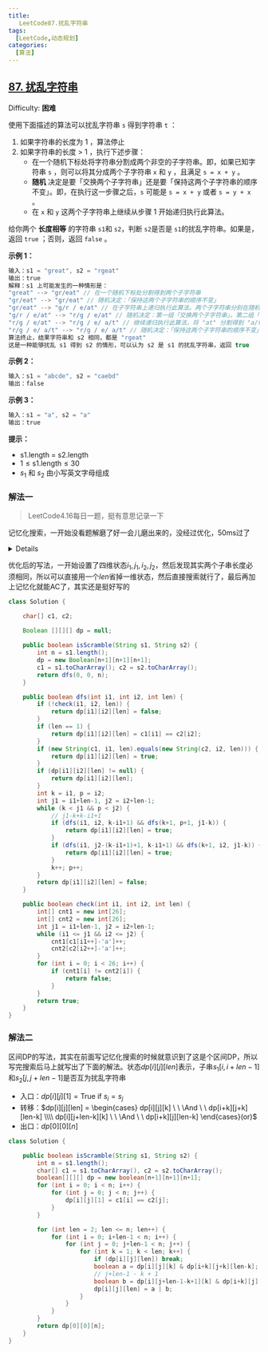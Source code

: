 ```yaml
---
title: 
   LeetCode87.扰乱字符串
tags: 
  [LeetCode,动态规划]
categories:
  [算法]
---
```


## [87. 扰乱字符串](https://leetcode-cn.com/problems/scramble-string/)

Difficulty: **困难**

使用下面描述的算法可以扰乱字符串 `s` 得到字符串 `t` ：

1.  如果字符串的长度为 1 ，算法停止
2.  如果字符串的长度 > 1 ，执行下述步骤：
    *   在一个随机下标处将字符串分割成两个非空的子字符串。即，如果已知字符串 `s` ，则可以将其分成两个子字符串 `x` 和 `y` ，且满足 `s = x + y` 。
    *   **随机** 决定是要「交换两个子字符串」还是要「保持这两个子字符串的顺序不变」。即，在执行这一步骤之后，`s` 可能是 `s = x + y` 或者 `s = y + x` 。
    *   在 `x` 和 `y` 这两个子字符串上继续从步骤 1 开始递归执行此算法。

给你两个 **长度相等** 的字符串 `s1`和 `s2`，判断 `s2`是否是 `s1`的扰乱字符串。如果是，返回 `true` ；否则，返回 `false` 。

**示例 1：**

```c
输入：s1 = "great", s2 = "rgeat"
输出：true
解释：s1 上可能发生的一种情形是：
"great" --> "gr/eat" // 在一个随机下标处分割得到两个子字符串
"gr/eat" --> "gr/eat" // 随机决定：「保持这两个子字符串的顺序不变」
"gr/eat" --> "g/r / e/at" // 在子字符串上递归执行此算法。两个子字符串分别在随机下标处进行一轮分割
"g/r / e/at" --> "r/g / e/at" // 随机决定：第一组「交换两个子字符串」，第二组「保持这两个子字符串的顺序不变」
"r/g / e/at" --> "r/g / e/ a/t" // 继续递归执行此算法，将 "at" 分割得到 "a/t"
"r/g / e/ a/t" --> "r/g / e/ a/t" // 随机决定：「保持这两个子字符串的顺序不变」
算法终止，结果字符串和 s2 相同，都是 "rgeat"
这是一种能够扰乱 s1 得到 s2 的情形，可以认为 s2 是 s1 的扰乱字符串，返回 true
```

**示例 2：**
```c
输入：s1 = "abcde", s2 = "caebd"
输出：false
```

**示例 3：**

```c
输入：s1 = "a", s2 = "a"
输出：true
```

**提示：**

*   $\text{s1.length = s2.length}$
*   $1 \leq \text{s1.length} \leq 30$
*   $s_1$ 和 $s_2$ 由小写英文字母组成

### 解法一
> LeetCode4.16每日一题，挺有意思记录一下

记忆化搜索，一开始没看题解磨了好一会儿磨出来的，没经过优化，50ms过了
<details>

```java
​class Solution {

    char[] c1, c2;
    
    Boolean[][][][] dp = null;

    public boolean isScramble(String s1, String s2) {
        int m = s1.length();
        int n = s2.length();
        dp = new Boolean[m+1][m+1][n+1][n+1];
        c1 = s1.toCharArray();
        c2 = s2.toCharArray();
        if (!check(0, m-1, 0, n-1)) return false;
        return dfs(0, m-1, 0, n-1);
    }

    public boolean dfs(int i1, int j1, int i2, int j2) {
        if (!check(i1, j1, i2, j2)) {
            return dp[i1][j1][i2][j2] = false;
        }
        if (i1 == j1) {
            if (c1[i1] == c2[i2]) {
                return true;
            }
            return false;
        }
        if (new String(c1, i1, j1-i1+1).equals(new String(c2, i2, j1-i1+1))) {
            // System.out.println(new String(c1, i1, j1-i1+1));
            return true;
        }
        if (dp[i1][j1][i2][j2] != null) {
            return dp[i1][j1][i2][j2];
        }
        int k = i1, p = i2;
        while (k < j1 && p < j2) {
            if (dfs(i1, k, i2, p) && dfs(k+1, j1, p+1, j2)) {
                dp[i1][k][i2][p] = true;
                dp[k+1][j1][p+1][j2] = true;
                return true;
            }
            k++; p++;
        }
        k = i1; p = j2;
        while (k < j1 && p > 0) {
            if (dfs(i1, k, p, j2) && dfs(k+1, j1, i2, p-1)) {
                dp[i1][k][p][j2] = true;
                dp[k+1][j1][i2][p-1] = true;
                return true;
            }
            k++; p--;
        }
        return dp[i1][j1][i2][j2] = false;
    }

    public boolean check(int i1, int j1, int i2, int j2) {
        if (j1-i1 != j2-i2) {
            return false;
        }
        int[] cnt1 = new int[26];
        int[] cnt2 = new int[26];
        while (i1 <= j1 && i2 <= j2) {
            cnt1[c1[i1++]-'a']++;
            cnt2[c2[i2++]-'a']++;
        }
        for (int i = 0; i < 26; i++) {
            if (cnt1[i] != cnt2[i]) {
                return false;
            }
        }
        return true;
    }
}
```
</details>

优化后的写法，一开始设置了四维状态$i_1,j_1,i_2,j_2$，然后发现其实两个子串长度必须相同，所以可以直接用一个$len$省掉一维状态，然后直接搜索就行了，最后再加上记忆化就能AC了，其实还是挺好写的
```java
class Solution {

    char[] c1, c2;
    
    Boolean [][][] dp = null;

    public boolean isScramble(String s1, String s2) {
        int n = s1.length();
        dp = new Boolean[n+1][n+1][n+1];
        c1 = s1.toCharArray(); c2 = s2.toCharArray();
        return dfs(0, 0, n);
    }

    public boolean dfs(int i1, int i2, int len) {
        if (!check(i1, i2, len)) {
            return dp[i1][i2][len] = false;
        }
        if (len == 1) {
            return dp[i1][i2][len] = c1[i1] == c2[i2];
        }
        if (new String(c1, i1, len).equals(new String(c2, i2, len))) {
            return dp[i1][i2][len] = true;
        }
        if (dp[i1][i2][len] != null) {
            return dp[i1][i2][len];
        }
        int k = i1, p = i2;
        int j1 = i1+len-1, j2 = i2+len-1;
        while (k < j1 && p < j2) {
            // j1-k+k-i1+1
            if (dfs(i1, i2, k-i1+1) && dfs(k+1, p+1, j1-k)) {
                return dp[i1][i2][len] = true;
            }
            if (dfs(i1, j2-(k-i1+1)+1, k-i1+1) && dfs(k+1, i2, j1-k)) {
                return dp[i1][i2][len] = true;
            }
            k++; p++;
        }
        return dp[i1][i2][len] = false;
    }

    public boolean check(int i1, int i2, int len) {
        int[] cnt1 = new int[26];
        int[] cnt2 = new int[26];
        int j1 = i1+len-1, j2 = i2+len-1;
        while (i1 <= j1 && i2 <= j2) {
            cnt1[c1[i1++]-'a']++;
            cnt2[c2[i2++]-'a']++;
        }
        for (int i = 0; i < 26; i++) {
            if (cnt1[i] != cnt2[i]) {
                return false;
            }
        }
        return true;
    }
}
```

### 解法二

区间DP的写法，其实在前面写记忆化搜索的时候就意识到了这是个区间DP，所以写完搜索后马上就写出了下面的解法。状态$dp[i][j][len]$表示，子串$s_1[i,i+len-1]$和$s_2[j,j+len-1]$是否互为扰乱字符串
- 入口：$dp[i][j][1]=\text{True if } s_i = s_j$
- 转移：$dp[i][j][len] =
  \begin{cases} 
  dp[i][j][k] \ \ \And \ \ dp[i+k][j+k][len-k] \\\\
  dp[i][j+len-k][k] \ \ \And \ \ dp[i+k][j][len-k]
    \end{cases}(or)$
- 出口：$dp[0][0][n]$

```java
class Solution {

    public boolean isScramble(String s1, String s2) {
        int n = s1.length();
        char[] c1 = s1.toCharArray(), c2 = s2.toCharArray();
        boolean[][][] dp = new boolean[n+1][n+1][n+1];
        for (int i = 0; i < n; i++) {
            for (int j = 0; j < n; j++) {
                dp[i][j][1] = c1[i] == c2[j];
            }
        }

        for (int len = 2; len <= n; len++) {
            for (int i = 0; i+len-1 < n; i++) {
                for (int j = 0; j+len-1 < n; j++) {
                    for (int k = 1; k < len; k++) {
                        if (dp[i][j][len]) break;
                        boolean a = dp[i][j][k] & dp[i+k][j+k][len-k];
                        // j+len-1 - k + 1
                        boolean b = dp[i][j+len-1-k+1][k] & dp[i+k][j][len-k];
                        dp[i][j][len] = a | b;
                    }
                }
            }
        }
        return dp[0][0][n];
    }
}
```
